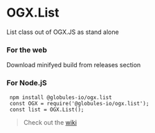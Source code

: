 # OGX.List

List class out of OGX.JS as stand alone

### For the web
Download minifyed build from releases section

### For Node.jS
     npm install @globules-io/ogx.list
     const OGX = require('@globules-io/ogx.list');
     const list = OGX.List();

> Check out the [wiki](https://github.com/globules-io/OGX.JS/wiki/List)
